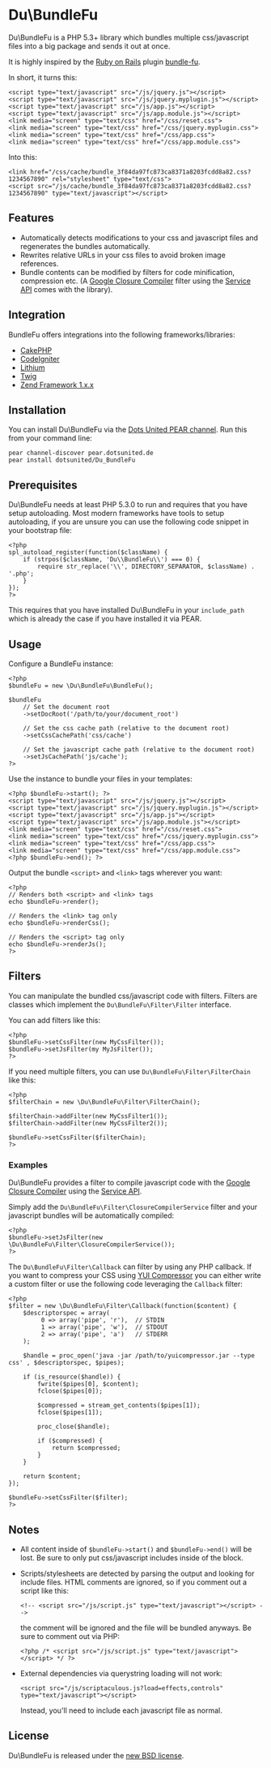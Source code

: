 Du\BundleFu
===========

Du\BundleFu is a PHP 5.3+ library which bundles multiple css/javascript files into a big package and sends it out at once.

It is highly inspired by the [Ruby on Rails](http://rubyonrails.org) plugin [bundle-fu](http://code.google.com/p/bundle-fu/).

In short, it turns this:

    <script type="text/javascript" src="/js/jquery.js"></script>
    <script type="text/javascript" src="/js/jquery.myplugin.js"></script>
    <script type="text/javascript" src="/js/app.js"></script>
    <script type="text/javascript" src="/js/app.module.js"></script>
    <link media="screen" type="text/css" href="/css/reset.css">
    <link media="screen" type="text/css" href="/css/jquery.myplugin.css">
    <link media="screen" type="text/css" href="/css/app.css">
    <link media="screen" type="text/css" href="/css/app.module.css">

Into this:

    <link href="/css/cache/bundle_3f84da97fc873ca8371a8203fcdd8a82.css?1234567890" rel="stylesheet" type="text/css">
    <script src="/js/cache/bundle_3f84da97fc873ca8371a8203fcdd8a82.css?1234567890" type="text/javascript"></script>

## Features ##

  * Automatically detects modifications to your css and javascript files and regenerates the bundles automatically.
  * Rewrites relative URLs in your css files to avoid broken image references.
  * Bundle contents can be modified by filters for code minification, compression etc. (A [Google Closure Compiler](http://code.google.com/closure/compiler/) filter using the [Service API](http://code.google.com/closure/compiler/docs/api-ref.html) comes with the library).

## Integration ##

BundleFu offers integrations into the following frameworks/libraries:

  * [CakePHP](https://github.com/dotsunited/du-bundlefu/tree/master/integration/cakephp/)
  * [CodeIgniter](https://github.com/dotsunited/du-bundlefu/tree/master/integration/codeigniter/)
  * [Lithium](https://github.com/dotsunited/du-bundlefu/tree/master/integration/lithium/)
  * [Twig](https://github.com/dotsunited/du-bundlefu/tree/master/integration/twig/)
  * [Zend Framework 1.x.x](https://github.com/dotsunited/du-bundlefu/tree/master/integration/zf1/)

## Installation ##

You can install Du\BundleFu via the [Dots United PEAR channel](http://pear.dotsunited.de). Run this from your command line:

    pear channel-discover pear.dotsunited.de
    pear install dotsunited/Du_BundleFu

## Prerequisites ##

Du\BundleFu needs at least PHP 5.3.0 to run and requires that you have setup autoloading. Most modern frameworks
have tools to setup autoloading, if you are unsure you can use the following code snippet in your bootstrap file:

    <?php
    spl_autoload_register(function($className) {
        if (strpos($className, 'Du\\BundleFu\\') === 0) {
            require str_replace('\\', DIRECTORY_SEPARATOR, $className) . '.php';
        }
    });
    ?>

This requires that you have installed Du\BundleFu in your `include_path` which is already the case if you have installed it via PEAR.

## Usage ##

Configure a BundleFu instance:

    <?php
    $bundleFu = new \Du\BundleFu\BundleFu();

    $bundleFu
        // Set the document root
        ->setDocRoot('/path/to/your/document_root')

        // Set the css cache path (relative to the document root)
        ->setCssCachePath('css/cache')

        // Set the javascript cache path (relative to the document root)
        ->setJsCachePath('js/cache');
    ?>

Use the instance to bundle your files in your templates:

    <?php $bundleFu->start(); ?>
    <script type="text/javascript" src="/js/jquery.js"></script>
    <script type="text/javascript" src="/js/jquery.myplugin.js"></script>
    <script type="text/javascript" src="/js/app.js"></script>
    <script type="text/javascript" src="/js/app.module.js"></script>
    <link media="screen" type="text/css" href="/css/reset.css">
    <link media="screen" type="text/css" href="/css/jquery.myplugin.css">
    <link media="screen" type="text/css" href="/css/app.css">
    <link media="screen" type="text/css" href="/css/app.module.css">
    <?php $bundleFu->end(); ?>

Output the bundle `<script>` and `<link>` tags wherever you want:

    <?php
    // Renders both <script> and <link> tags
    echo $bundleFu->render();

    // Renders the <link> tag only
    echo $bundleFu->renderCss();

    // Renders the <script> tag only
    echo $bundleFu->renderJs();
    ?>

## Filters ##

You can manipulate the bundled css/javascript code with filters. Filters are classes which implement the `Du\BundleFu\Filter\Filter` interface.

You can add filters like this:

    <?php
    $bundleFu->setCssFilter(new MyCssFilter());
    $bundleFu->setJsFilter(my MyJsFilter());
    ?>

If you need multiple filters, you can use `Du\BundleFu\Filter\FilterChain` like this:

    <?php
    $filterChain = new \Du\BundleFu\Filter\FilterChain();

    $filterChain->addFilter(new MyCssFilter1());
    $filterChain->addFilter(new MyCssFilter2());

    $bundleFu->setCssFilter($filterChain);
    ?>

### Examples ###

Du\BundleFu provides a filter to compile javascript code with the [Google Closure Compiler](http://code.google.com/closure/compiler/) using the [Service API](http://code.google.com/closure/compiler/docs/api-ref.html).

Simply add the `Du\BundleFu\Filter\ClosureCompilerService` filter and your javascript bundles will be automatically compiled:

    <?php
    $bundleFu->setJsFilter(new \Du\BundleFu\Filter\ClosureCompilerService());
    ?>

The `Du\BundleFu\Filter\Callback` can filter by using any PHP callback. If you want to compress your CSS using [YUI Compressor](http://developer.yahoo.com/yui/compressor/) you can either write a custom filter or use the following code leveraging the `Callback` filter:

    <?php
    $filter = new \Du\BundleFu\Filter\Callback(function($content) {
        $descriptorspec = array(
             0 => array('pipe', 'r'),  // STDIN
             1 => array('pipe', 'w'),  // STDOUT
             2 => array('pipe', 'a')   // STDERR
        );

        $handle = proc_open('java -jar /path/to/yuicompressor.jar --type css' , $descriptorspec, $pipes);

        if (is_resource($handle)) {
            fwrite($pipes[0], $content);
            fclose($pipes[0]);

            $compressed = stream_get_contents($pipes[1]);
            fclose($pipes[1]);

            proc_close($handle);

            if ($compressed) {
                return $compressed;
            }
        }

        return $content;
    });

    $bundleFu->setCssFilter($filter);
    ?>

## Notes ##

  * All content inside of `$bundleFu->start()` and `$bundleFu->end()` will be lost. Be sure to only put css/javascript includes inside of the block.
  * Scripts/stylesheets are detected by parsing the output and looking for include files. HTML comments are ignored, so if you comment out a script like this:

        <!-- <script src="/js/script.js" type="text/javascript"></script> -->

    the comment will be ignored and the file will be bundled anyways. Be sure to comment out via PHP:

        <?php /* <script src="/js/script.js" type="text/javascript"></script> */ ?>

  * External dependencies via querystring loading will not work:

        <script src="/js/scriptaculous.js?load=effects,controls" type="text/javascript"></script>

    Instead, you'll need to include each javascript file as normal.

## License ##

Du\BundleFu is released under the [new BSD license](https://github.com/dotsunited/du-bundlefu/blob/master/LICENSE).

